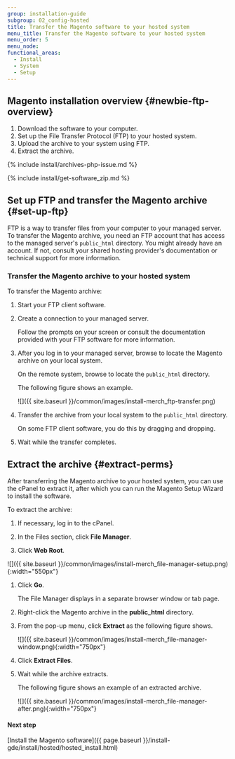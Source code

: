 ```yaml
---
group: installation-guide
subgroup: 02_config-hosted
title: Transfer the Magento software to your hosted system
menu_title: Transfer the Magento software to your hosted system
menu_order: 5
menu_node:
functional_areas:
  - Install
  - System
  - Setup
---
```


## Magento installation overview {#newbie-ftp-overview}

1. Download the software to your computer.
1. Set up the File Transfer Protocol (FTP) to your hosted system.
1. Upload the archive to your system using FTP.
1. Extract the archive.

{% include install/archives-php-issue.md %}

{% include install/get-software_zip.md %}

## Set up FTP and transfer the Magento archive {#set-up-ftp}

FTP is a way to transfer files from your computer to your managed server. To transfer the Magento archive, you need an FTP account that has access to the managed server's `public_html` directory. You might already have an account. If not, consult your shared hosting provider's documentation or technical support for more information.

### Transfer the Magento archive to your hosted system

To transfer the Magento archive:

1. Start your FTP client software.
1. Create a connection to your managed server.

   Follow the prompts on your screen or consult the documentation provided with your FTP software for more information.

1. After you log in to your managed server, browse to locate the Magento archive on your local system.

   On the remote system, browse to locate the `public_html` directory.

   The following figure shows an example.

   ![]({{ site.baseurl }}/common/images/install-merch_ftp-transfer.png)

1. Transfer the archive from your local system to the `public_html` directory.

   On some FTP client software, you do this by dragging and dropping.

1. Wait while the transfer completes.

## Extract the archive {#extract-perms}

After transferring the Magento archive to your hosted system, you can use the cPanel to extract it, after which you can run the Magento Setup Wizard to install the software.

To extract the archive:

1. If necessary, log in to the cPanel.
1. In the Files section, click **File Manager**.

1. Click **Web Root**.

  ![]({{ site.baseurl }}/common/images/install-merch_file-manager-setup.png){:width="550px"}

1. Click **Go**.

   The File Manager displays in a separate browser window or tab page.

1. Right-click the Magento archive in the **public_html** directory.
1. From the pop-up menu, click **Extract** as the following figure shows.

   ![]({{ site.baseurl }}/common/images/install-merch_file-manager-window.png){:width="750px"}

1. Click **Extract Files**.
1. Wait while the archive extracts.

   The following figure shows an example of an extracted archive.

   ![]({{ site.baseurl }}/common/images/install-merch_file-manager-after.png){:width="750px"}

#### Next step

[Install the Magento software]({{ page.baseurl }}/install-gde/install/hosted/hosted_install.html)
